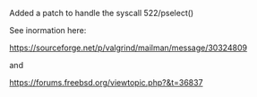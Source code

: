 Added a patch to handle the syscall 522/pselect()

See inormation here:

https://sourceforge.net/p/valgrind/mailman/message/30324809

and

https://forums.freebsd.org/viewtopic.php?&t=36837
